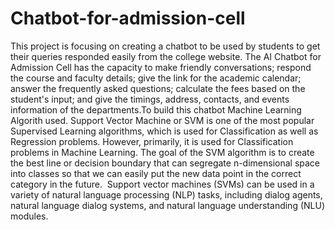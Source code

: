 # Chatbot-for-admission-cell
This project is focusing on creating a chatbot to be used by students to get their queries responded easily from the college website. 
The AI Chatbot for Admission Cell has the capacity to make friendly conversations; respond the course and faculty details; give the link for the academic calendar; answer the frequently asked questions; calculate the fees based on the student's input; and give the timings, address, contacts, and events information of the departments.To build this chatbot Machine Learning Algorith used.
Support Vector Machine or SVM is one of the most popular Supervised Learning algorithms, which is used for Classification as well as Regression problems. 
However, primarily, it is used for Classification problems in Machine Learning.
The goal of the SVM algorithm is to create the best line or decision boundary that can segregate n-dimensional space into classes so that we can easily put the new data point in the correct category in the future. 
Support vector machines (SVMs) can be used in a variety of natural language processing (NLP) tasks, including dialog agents, natural language dialog systems, and natural language understanding (NLU) modules.
